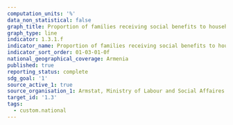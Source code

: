 ```yaml
---
computation_units: '%'
data_non_statistical: false
graph_title: Proportion of families receiving social benefits to households
graph_type: line
indicator: 1.3.1.f
indicator_name: Proportion of families receiving social benefits to households
indicator_sort_order: 01-03-01-0f
national_geographical_coverage: Armenia
published: true
reporting_status: complete
sdg_goal: '1'
source_active_1: true
source_organisation_1: Armstat, Ministry of Labour and Social Affaires of RA
target_id: '1.3'
tags:
  - custom.national
---
```


